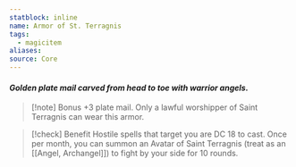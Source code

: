 ```yaml
---
statblock: inline
name: Armor of St. Terragnis
tags:
  - magicitem
aliases: 
source: Core
---
```

#### *Golden plate mail carved from head to toe with warrior angels.*

>[!note] Bonus
>+3 plate mail. Only a lawful worshipper of Saint Terragnis can wear this armor.

>[!check] Benefit
>Hostile spells that target you are DC 18 to cast.
Once per month, you can summon an Avatar of Saint Terragnis (treat as an [[Angel, Archangel]]) to fight by your side for 10 rounds.
